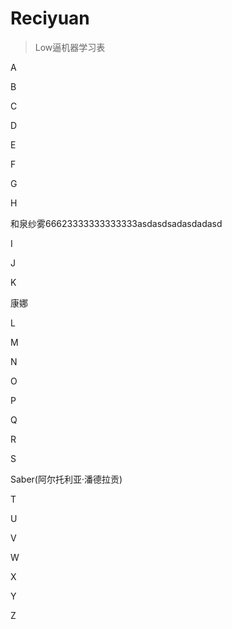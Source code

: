 # Reciyuan
> Low逼机器学习表

A

B

C

D

E

F

G

H

和泉纱雾66623333333333333asdasdsadasdadasd

I

J

K

康娜

L

M

N

O

P

Q

R

S

Saber(阿尔托利亚·潘德拉贡)

T

U

V

W

X

Y

Z
